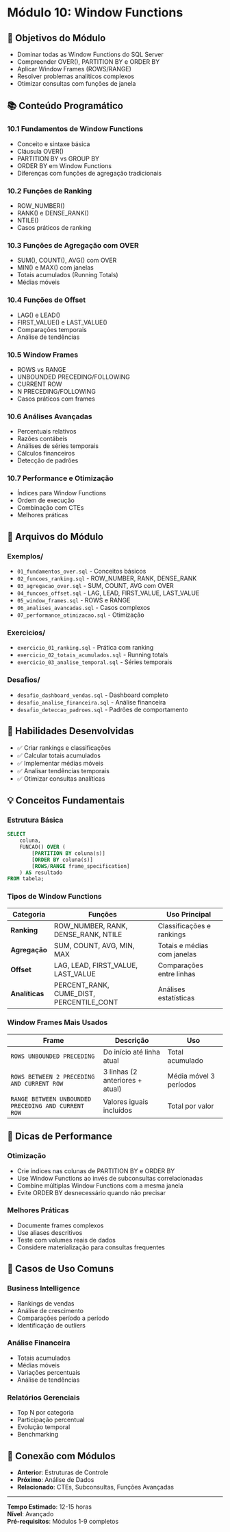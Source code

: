 # Módulo 10: Window Functions

## 🎯 Objetivos do Módulo
- Dominar todas as Window Functions do SQL Server
- Compreender OVER(), PARTITION BY e ORDER BY
- Aplicar Window Frames (ROWS/RANGE)
- Resolver problemas analíticos complexos
- Otimizar consultas com funções de janela

## 📚 Conteúdo Programático

### 10.1 Fundamentos de Window Functions
- Conceito e sintaxe básica
- Cláusula OVER()
- PARTITION BY vs GROUP BY
- ORDER BY em Window Functions
- Diferenças com funções de agregação tradicionais

### 10.2 Funções de Ranking
- ROW_NUMBER()
- RANK() e DENSE_RANK()
- NTILE()
- Casos práticos de ranking

### 10.3 Funções de Agregação com OVER
- SUM(), COUNT(), AVG() com OVER
- MIN() e MAX() com janelas
- Totais acumulados (Running Totals)
- Médias móveis

### 10.4 Funções de Offset
- LAG() e LEAD()
- FIRST_VALUE() e LAST_VALUE()
- Comparações temporais
- Análise de tendências

### 10.5 Window Frames
- ROWS vs RANGE
- UNBOUNDED PRECEDING/FOLLOWING
- CURRENT ROW
- N PRECEDING/FOLLOWING
- Casos práticos com frames

### 10.6 Análises Avançadas
- Percentuais relativos
- Razões contábeis
- Análises de séries temporais
- Cálculos financeiros
- Detecção de padrões

### 10.7 Performance e Otimização
- Índices para Window Functions
- Ordem de execução
- Combinação com CTEs
- Melhores práticas

## 📁 Arquivos do Módulo

### Exemplos/
- `01_fundamentos_over.sql` - Conceitos básicos
- `02_funcoes_ranking.sql` - ROW_NUMBER, RANK, DENSE_RANK
- `03_agregacao_over.sql` - SUM, COUNT, AVG com OVER
- `04_funcoes_offset.sql` - LAG, LEAD, FIRST_VALUE, LAST_VALUE
- `05_window_frames.sql` - ROWS e RANGE
- `06_analises_avancadas.sql` - Casos complexos
- `07_performance_otimizacao.sql` - Otimização

### Exercicios/
- `exercicio_01_ranking.sql` - Prática com ranking
- `exercicio_02_totais_acumulados.sql` - Running totals
- `exercicio_03_analise_temporal.sql` - Séries temporais

### Desafios/
- `desafio_dashboard_vendas.sql` - Dashboard completo
- `desafio_analise_financeira.sql` - Análise financeira
- `desafio_deteccao_padroes.sql` - Padrões de comportamento

## 🎯 Habilidades Desenvolvidas
- ✅ Criar rankings e classificações
- ✅ Calcular totais acumulados
- ✅ Implementar médias móveis
- ✅ Analisar tendências temporais
- ✅ Otimizar consultas analíticas

## 💡 Conceitos Fundamentais

### Estrutura Básica
```sql
SELECT 
    coluna,
    FUNCAO() OVER (
        [PARTITION BY coluna(s)]
        [ORDER BY coluna(s)]
        [ROWS/RANGE frame_specification]
    ) AS resultado
FROM tabela;
```

### Tipos de Window Functions

| Categoria | Funções | Uso Principal |
|-----------|---------|---------------|
| **Ranking** | ROW_NUMBER, RANK, DENSE_RANK, NTILE | Classificações e rankings |
| **Agregação** | SUM, COUNT, AVG, MIN, MAX | Totais e médias com janelas |
| **Offset** | LAG, LEAD, FIRST_VALUE, LAST_VALUE | Comparações entre linhas |
| **Analíticas** | PERCENT_RANK, CUME_DIST, PERCENTILE_CONT | Análises estatísticas |

### Window Frames Mais Usados

| Frame | Descrição | Uso |
|-------|-----------|-----|
| `ROWS UNBOUNDED PRECEDING` | Do início até linha atual | Total acumulado |
| `ROWS BETWEEN 2 PRECEDING AND CURRENT ROW` | 3 linhas (2 anteriores + atual) | Média móvel 3 períodos |
| `RANGE BETWEEN UNBOUNDED PRECEDING AND CURRENT ROW` | Valores iguais incluídos | Total por valor |

## 🔧 Dicas de Performance

### Otimização
- Crie índices nas colunas de PARTITION BY e ORDER BY
- Use Window Functions ao invés de subconsultas correlacionadas
- Combine múltiplas Window Functions com a mesma janela
- Evite ORDER BY desnecessário quando não precisar

### Melhores Práticas
- Documente frames complexos
- Use aliases descritivos
- Teste com volumes reais de dados
- Considere materialização para consultas frequentes

## 🎨 Casos de Uso Comuns

### Business Intelligence
- Rankings de vendas
- Análise de crescimento
- Comparações período a período
- Identificação de outliers

### Análise Financeira
- Totais acumulados
- Médias móveis
- Variações percentuais
- Análise de tendências

### Relatórios Gerenciais
- Top N por categoria
- Participação percentual
- Evolução temporal
- Benchmarking

## 🔗 Conexão com Módulos
- **Anterior**: Estruturas de Controle
- **Próximo**: Análise de Dados
- **Relacionado**: CTEs, Subconsultas, Funções Avançadas

---
**Tempo Estimado**: 12-15 horas  
**Nível**: Avançado  
**Pré-requisitos**: Módulos 1-9 completos